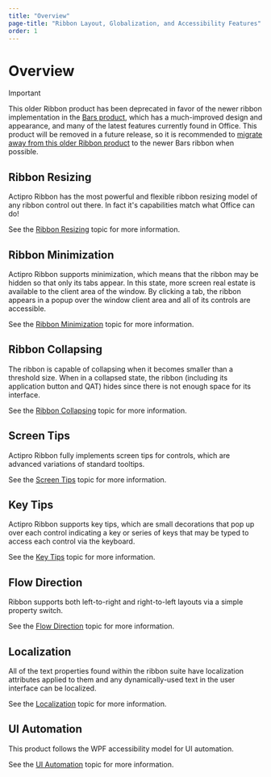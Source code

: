 ```yaml
---
title: "Overview"
page-title: "Ribbon Layout, Globalization, and Accessibility Features"
order: 1
---
```

# Overview

> [!IMPORTANT]
> This older Ribbon product has been deprecated in favor of the newer ribbon implementation in the [Bars product](../../bars/index.md), which has a much-improved design and appearance, and many of the latest features currently found in Office.  This product will be removed in a future release, so it is recommended to [migrate away from this older Ribbon product](../../conversion/converting-to-v23-1.md) to the newer Bars ribbon when possible.

## Ribbon Resizing

Actipro Ribbon has the most powerful and flexible ribbon resizing model of any ribbon control out there. In fact it's capabilities match what Office can do!

See the [Ribbon Resizing](ribbon-resizing.md) topic for more information.

## Ribbon Minimization

Actipro Ribbon supports minimization, which means that the ribbon may be hidden so that only its tabs appear.  In this state, more screen real estate is available to the client area of the window.  By clicking a tab, the ribbon appears in a popup over the window client area and all of its controls are accessible.

See the [Ribbon Minimization](ribbon-minimization.md) topic for more information.

## Ribbon Collapsing

The ribbon is capable of collapsing when it becomes smaller than a threshold size.  When in a collapsed state, the ribbon (including its application button and QAT) hides since there is not enough space for its interface.

See the [Ribbon Collapsing](ribbon-collapsing.md) topic for more information.

## Screen Tips

Actipro Ribbon fully implements screen tips for controls, which are advanced variations of standard tooltips.

See the [Screen Tips](screen-tips.md) topic for more information.

## Key Tips

Actipro Ribbon supports key tips, which are small decorations that pop up over each control indicating a key or series of keys that may be typed to access each control via the keyboard.

See the [Key Tips](key-tips.md) topic for more information.

## Flow Direction

Ribbon supports both left-to-right and right-to-left layouts via a simple property switch.

See the [Flow Direction](flow-direction.md) topic for more information.

## Localization

All of the text properties found within the ribbon suite have localization attributes applied to them and any dynamically-used text in the user interface can be localized.

See the [Localization](localization.md) topic for more information.

## UI Automation

This product follows the WPF accessibility model for UI automation.

See the [UI Automation](ui-automation.md) topic for more information.
